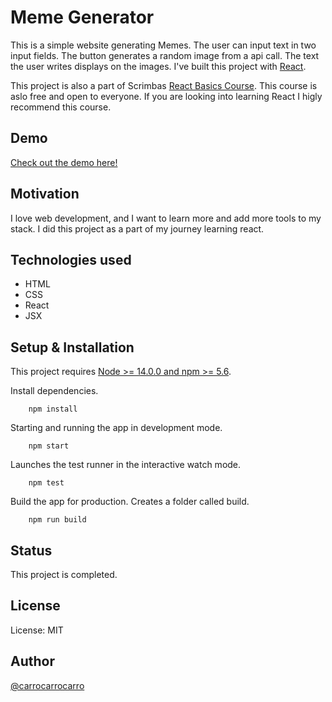 # Meme Generator 

This is a simple website generating Memes. The user can input text in two input fields. The button generates a random image from a api call. The text the user writes displays on the images. I've built this project with [React](https://reactjs.org/).

This project is also a part of Scrimbas [React Basics Course](https://scrimba.com/learn/learnreact). This course is aslo free and open to everyone. If you are looking into learning React I higly recommend this course.   

## Demo
[Check out the demo here!](https://gorgeous-snickerdoodle-e7c803.netlify.app/)


## Motivation

I love web development, and I want to learn more and add more tools to my stack. I did this project as a part of my journey learning react. 


## Technologies used

- HTML
- CSS
- React
- JSX

## Setup & Installation

This project requires [Node >= 14.0.0 and npm >= 5.6](https://nodejs.org/en/).


Install dependencies.
```
    npm install

```

Starting and running the app in development mode.
```
    npm start

```
Launches the test runner in the interactive watch mode.
```
    npm test

```
Build the app for production. Creates a folder called build.
```
    npm run build

```



## Status

This project is completed.


## License

License: MIT

## Author

[@carrocarrocarro](https://github.com/carrocarrocarro)
